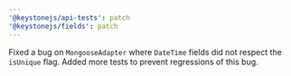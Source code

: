 ```yaml
---
'@keystonejs/api-tests': patch
'@keystonejs/fields': patch
---
```


Fixed a bug on `MongooseAdapter` where `DateTime` fields did not respect the `isUnique` flag. Added more tests to prevent regressions of this bug.

